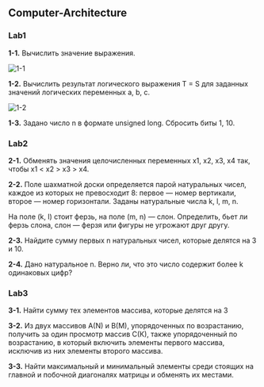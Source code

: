 ## Computer-Architecture

### Lab1

**1-1.** Вычислить значение выражения.

![1-1](https://user-images.githubusercontent.com/67878260/133845241-d005893f-ca18-4eb8-a4fc-21883e8d0af5.png)


**1-2.** Вычислить результат логического выражения T = S для заданных значений логических
переменных a, b, c.

![1-2](https://user-images.githubusercontent.com/67878260/133845273-b17502ad-b0d3-4a17-aca9-525f307e2916.png)

**1-3.** Задано число n в формате unsigned long. Сбросить биты 1, 10.

### Lab2

**2-1.** Обменять значения целочисленных переменных x1, x2, x3, x4 так, чтобы x1 < x2 > x3 > x4.

**2-2.** Поле шахматной доски определяется парой натуральных чисел, каждое из которых не 
превосходит 8: первое — номер вертикали, второе — номер горизонтали. Заданы 
натуральные числа k, l, m, n.

 На поле (k, l) стоит ферзь, на поле (m, n) — слон. Определить, бьет ли ферзь слона, слон —
ферзя или фигуры не угрожают друг другу.

**2-3.** Найдите сумму первых n натуральных чисел, которые делятся на 3 и 10.

**2-4.** Дано натуральное n. Верно ли, что это число содержит более k одинаковых цифр?


### Lab3

**3-1.** Найти сумму тех элементов массива, которые делятся на 3

**3-2.** Из двух массивов A(N) и B(M), упорядоченных по возрастанию, получить за один 
просмотр массив С(К), также упорядоченный по возрастанию, в который включить элементы 
первого массива, исключив из них элементы второго массива.

**3-3.** Найти максимальный и минимальный элементы среди стоящих на главной и побочной 
диагоналях матрицы и обменять их местами.

